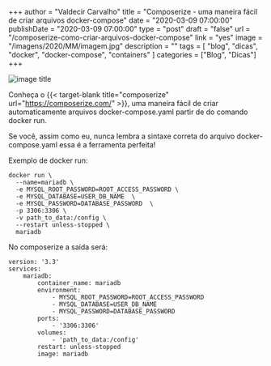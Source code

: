 +++
author = "Valdecir Carvalho"
title = "Composerize - uma maneira fácil de criar arquivos docker-compose"
date = "2020-03-09 07:00:00"
publishDate = "2020-03-09 07:00:00"
type = "post"
draft = "false"
url = "/composerize-como-criar-arquivos-docker-compose"
link = "yes"
image = "/imagens/2020/MM/imagem.jpg"
description = ""
tags = [
    "blog",
    "dicas",
    "docker",
	"docker-compose",
    "containers"
]
categories = ["Blog", "Dicas"]
+++

![image title](/imagens/2020/03/composerize.jpg)

Conheça o {{< target-blank title="composerize" url="https://composerize.com/" >}}, uma maneira fácil de criar automaticamente arquivos docker-compose.yaml  partir de do comando docker run. 

Se você, assim como eu, nunca lembra a sintaxe correta do arquivo docker-compose.yaml essa é a ferramenta perfeita!

Exemplo de docker run: 

```
docker run \
  --name=mariadb \
  -e MYSQL_ROOT_PASSWORD=ROOT_ACCESS_PASSWORD \
  -e MYSQL_DATABASE=USER_DB_NAME  \
  -e MYSQL_PASSWORD=DATABASE_PASSWORD  \
  -p 3306:3306 \
  -v path_to_data:/config \
  --restart unless-stopped \
  mariadb
```
No composerize a saída será: 
```
version: '3.3'
services:
    mariadb:
        container_name: mariadb
        environment:
            - MYSQL_ROOT_PASSWORD=ROOT_ACCESS_PASSWORD
            - MYSQL_DATABASE=USER_DB_NAME
            - MYSQL_PASSWORD=DATABASE_PASSWORD
        ports:
            - '3306:3306'
        volumes:
            - 'path_to_data:/config'
        restart: unless-stopped
        image: mariadb
```
